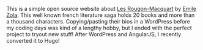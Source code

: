 This is a simple open source website about [Les Rougon-Macquart](https://en.wikipedia.org/wiki/Les_Rougon-Macquart) by [Emile Zola](https://en.wikipedia.org/wiki/%C3%89mile_Zola). 
This well known french literature saga holds 20 books and more than a thousand characters. 
Copying/pasting their bios in a WordPress before my coding days was kind of a lengthy hobby, but I ended with the perfect project to tryout new stuff! 
After WordPress and AngularJS, I recently converted it to Hugo!
